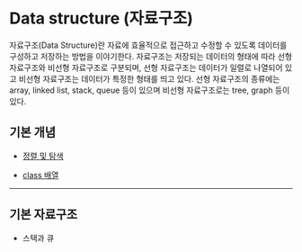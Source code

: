 # Data structure (자료구조)  
자료구조(Data Structure)란 자료에 효율적으로 접근하고 수정할 수 있도록 데이터를 구성하고 저장하는 방법을 이야기한다. 자료구조는 저장되는 데이터의 형태에 따라 선형 자료구조와 비선형 자료구조로 구분되며, 선형 자료구조는 데이터가 일렬로 나열되어 있고 비선형 자료구조는 데이터가 특정한 형태를 띄고 있다. 선형 자료구조의 종류에는 array, linked list, stack, queue 등이 있으며 비선형 자료구조로는 tree, graph 등이 있다.

## 기본 개념
- [정렬 및 탐색](https://github.com/euichanhwang/CS_study/tree/main/data-structure/%EC%A0%95%EB%A0%AC%20%EB%B0%8F%20%ED%83%90%EC%83%89)

- [class 배열](https://github.com/euichanhwang/CS_study/tree/main/data-structure/class%20%EB%B0%B0%EC%97%B4)

---  
## 기본 자료구조
- 스택과 큐



